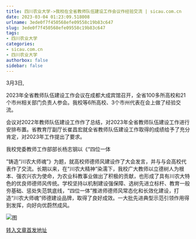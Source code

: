 ```yaml
---
title: 四川农业大学->我校在全省教师队伍建设工作会议作经验交流 | sicau.com.cn
date: 2023-03-04 01:23:09.518008
urlname: 3ede0f7f450568efe09558c19b83c647
slug: 3ede0f7f450568efe09558c19b83c647
tags: 
- 四川农业大学
categories:
- sicau.com.cn
- 四川农业大学
authorbox: false
sidebar: false
---
```

3月3日,

2023年全省教师队伍建设工作会议在成都大成宾馆召开，全省100多所高校和21个市州相关部门负责人参会。我校等6所高校、3个市州代表在会上做了经验交流。

会议对2022年教师队伍建设工作作了总结，对2023年全省教师队伍建设工作进行安排布置。省教育厅副厅长崔昌宏就全省教师队伍建设工作取得的成绩给予了充分肯定，对2023年工作提出了要求。

我校党委教师工作部部长杨志钢以《“四位一体
<!--more-->
”铸造“川农大师魂”》为题，就高校师德师风建设作了大会发言，并与与会高校代表作了交流。长期以来，在“川农大精神”染濡下，我校广大教师以立德树人为根本、强农兴农为使命，为农业科教事业做出了积极的贡献，也形成了具有川农大特色的优良师德师风传统。学校坚持以机制建设强保障、选树先进立标杆、教育一般夯基础、惩处失范筑底线，“四位一体”推进师德师风常态化和长效化建设，打造“川农大师魂”师德建设品牌，取得了良好成效。一大批先进典型示范引领作用得到发挥，向好向优蔚然成风。

![图](https://news.sicau.edu.cn/__local/2/B0/1A/F5552564982AE5E2100379C6530_35ED76D2_1F250.jpg)

[转入文章首发地址](https://news.sicau.edu.cn/info/1078/71192.htm)